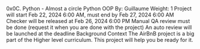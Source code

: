 0x0C. Python - Almost a circle
Python
OOP
 By: Guillaume
 Weight: 1
 Project will start Feb 22, 2024 6:00 AM, must end by Feb 27, 2024 6:00 AM
 Checker will be released at Feb 26, 2024 6:00 PM
 Manual QA review must be done (request it when you are done with the project)
 An auto review will be launched at the deadline
Background Context
The AirBnB project is a big part of the Higher level curriculum. This project will help you be ready for it.

